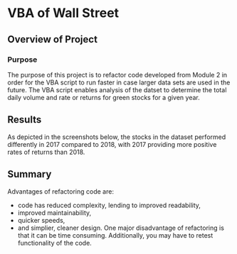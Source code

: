 # VBA of Wall Street

## Overview of Project

### Purpose
The purpose of this project is to refactor code developed from Module 2 in order
for the VBA script to run faster in case larger data sets are used in the future.
The VBA script enables analysis of the datset to determine the total daily volume
and rate or returns for green stocks for a given year.

## Results
As depicted in the screenshots below, the stocks in the dataset performed differently
in 2017 compared to 2018, with 2017 providing more positive rates of returns than 2018.

## Summary
Advantages of refactoring code are:
- code has reduced complexity, lending to improved readability,
- improved maintainability,
- quicker speeds,
- and simplier, cleaner design.
One major disadvantage of refactoring is that it can be time consuming. Additionally,
you may have to retest functionality of the code.
